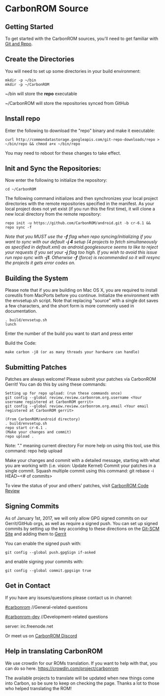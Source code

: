 CarbonROM Source
===================

Getting Started
---------------
To get started with the CarbonROM sources, you'll need to get familiar with [Git and Repo](http://source.android.com/source/version-control.html).

Create the Directories
----------------------

You will need to set up some directories in your build environment:

    mkdir -p ~/bin
    mkdir -p ~/CarbonROM

~/bin will store the **repo** executable

~/CarbonROM will store the repositories synced from GitHub

Install repo
----------------------

Enter the following to download the "repo" binary and make it executable:

	curl http://commondatastorage.googleapis.com/git-repo-downloads/repo > ~/bin/repo && chmod a+x ~/bin/repo

You may need to reboot for these changes to take effect.



Init and Sync the Repositories:
---------------
Now enter the following to initialize the repository:

    cd ~/CarbonROM
The following command initializes and then synchronizes your local project directories with the remote repositories specified in the manifest. As your local project does not yet exist (if you run this the first time), it will clone a new local directory from the remote repository:

    repo init -u https://github.com/CarbonROM/android.git -b cr-6.1 && repo sync -f

*Note that you MUST use the **-f** flag when repo syncing/initializing if you want to sync with our default **-j 4** setup (4 projects to fetch simultaneously as specified in default.xml) as android.googlesource seems to like to reject your requests if you set your **-j** flag too high.
If you wish to avoid this issue run repo sync with **-j1**. Otherwise **-f** (force) is recommended so it will resync the projects it gets error codes on.*


Building the System
---------------

Please note that if you are building on Mac OS X, you are required to install coreutils from MacPorts before you continue.
Initialize the environment with the envsetup.sh script. Note that replacing "source" with a single dot saves a few characters, and the short form is more commonly used in documentation.

    . build/envsetup.sh
    lunch

Enter the number of the build you want to start and press enter

Build the Code:

    make carbon -j8 (or as many threads your hardware can handle)

Submitting Patches
------------------
Patches are always welcome!  Please submit your patches via CarbonROM Gerrit!
You can do this by using these commands:

    Setting up for repo upload: (run these commands once)
    git config --global review.review.carbonrom.org.username <Your username registered at CarbonROM gerrit>
    git config --global review.review.carbonrom.org.email <Your email registered at CarbonROM gerrit>

    (From CarbonROM/android directory)
    . build/envsetup.sh
    repo start cr-6.1 .
    (Make your changes and commit)
    repo upload .

Note: "." meaning current directory
For more help on using this tool, use this command: repo help upload

Make your changes and commit with a detailed message, starting with what you are working with (i.e. vision: Update Kernel)
Commit your patches in a single commit. Squash multiple commit using this command: git rebase -i HEAD~<# of commits>

To view the status of your and others' patches, visit [CarbonROM Code Review](http://review.carbonrom.org/)

Signing Commits
-------------------

As of January 1st, 2017, we will only allow GPG signed commits on our Gerrit/GitHub orgs, as well as require a signed push.
You can set up signed commits by setting up the key accoridng to these directions on the [Git-SCM Site](https://git-scm.com/book/en/v2/Git-Tools-Signing-Your-Work)
and adding them to [Gerrit](http://review.carbonrom.org/#/settings/gpg-keys)

You can enable the signed push with:

    git config --global push.gpgSign if-asked


and enable signing your commits with:

    git config --global commit.gpgsign true




Get in Contact
-------------------
If you have any issues/questions please contact us in channel:

 [#carbonrom](http://webchat.freenode.net/?channels=carbonrom)       //General-related questions

 [#carbonrom-dev](http://webchat.freenode.net/?channels=carbonrom-dev)   //Development-related questions

 server: irc.freenode.net

 Or meet us on [CarbonROM Discord](https://discord.gg/3eZCPTx)

Help in translating CarbonROM
---------------
We use crowdin for our ROMs translation. If you want to help with that, you can do so here.
https://crowdin.com/project/carbonrom

The available projects to translate will be updated when new things come into Carbon, so be sure to keep on checking the page.
Thanks a lot to those who helped translating the ROM!
